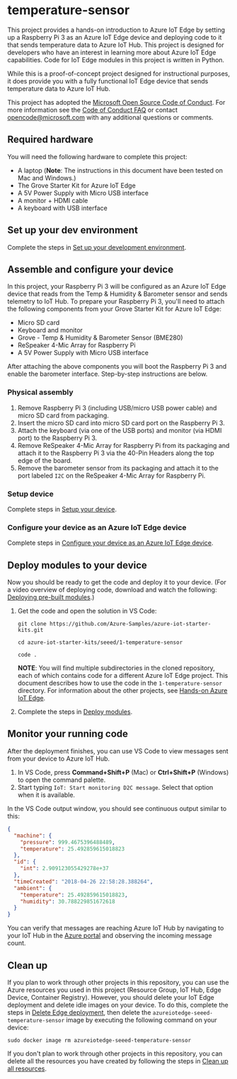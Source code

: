 # temperature-sensor

This project provides a hands-on introduction to Azure IoT Edge by setting up a Raspberry Pi 3 as an Azure IoT Edge device and deploying code to it that sends temperature data to Azure IoT Hub. This project is designed for developers who have an interest in learning more about Azure IoT Edge capabilities. Code for IoT Edge modules in this project is written in Python.

While this is a proof-of-concept project designed for instructional purposes, it does provide you with a fully functional IoT Edge device that sends temperature data to Azure IoT Hub.

This project has adopted the [Microsoft Open Source Code of Conduct](https://opensource.microsoft.com/codeofconduct/). For more information see the [Code of Conduct FAQ](https://opensource.microsoft.com/codeofconduct/faq/) or contact [opencode@microsoft.com](mailto:opencode@microsoft.com) with any additional questions or comments.

## Required hardware

You will need the following hardware to complete this project:

- A laptop (**Note**: The instructions in this document have been tested on Mac and Windows.)
- The Grove Starter Kit for Azure IoT Edge
- A 5V Power Supply with Micro USB interface
- A monitor + HDMI cable
- A keyboard with USB interface

## Set up your dev environment

Complete the steps in [Set up your development environment](../SETUP-DEV-ENV.md).

## Assemble and configure your device

In this project, your Raspberry Pi 3 will be configured as an Azure IoT Edge device that reads from the Temp & Humidity & Barometer sensor and sends telemetry to IoT Hub. To prepare your Raspberry Pi 3, you'll need to attach the following components from your Grove Starter Kit for Azure IoT Edge:

- Micro SD card
- Keyboard and monitor
- Grove - Temp & Humidity & Barometer Sensor (BME280)
- ReSpeaker 4-Mic Array for Raspberry Pi
- A 5V Power Supply with Micro USB interface

After attaching the above components you will boot the Raspberry Pi 3 and enable the barometer interface. Step-by-step instructions are below.

### Physical assembly

1. Remove Raspberry Pi 3 (including USB/micro USB power cable) and micro SD card from packaging.
1. Insert the micro SD card into micro SD card port on the Raspberry Pi 3.
1. Attach the keyboard (via one of the USB ports) and monitor (via HDMI port) to the Raspberry Pi 3.
1. Remove ReSpeaker 4-Mic Array for Raspberry Pi from its packaging and attach it to the Raspberry Pi 3 via the 40-Pin Headers along the top edge of the board.
1. Remove the barometer sensor from its packaging and attach it to the port labeled `I2C` on the ReSpeaker 4-Mic Array for Raspberry Pi.

### Setup device

Complete steps in [Setup your device](../SETUP-DEVICE.md).

### Configure your device as an Azure IoT Edge device

Complete steps in [Configure your device as an Azure IoT Edge device](../CONFIG-EDGE-DEVICE.md).

## Deploy modules to your device

Now you should be ready to get the code and deploy it to your device. (For a video overview of deploying code, download and watch the following: [Deploying pre-built modules](https://iotcompanionapp.blob.core.windows.net/videos/temp-sensor-deploy-code.mp4).)

1. Get the code and open the solution in VS Code:

    `git clone https://github.com/Azure-Samples/azure-iot-starter-kits.git`

    `cd azure-iot-starter-kits/seeed/1-temperature-sensor`

    `code .`

    **NOTE**: You will find multiple subdirectories in the cloned repository, each of which contains code for a different Azure IoT Edge project. This document describes how to use the code in the `1-temperature-sensor` directory. For information about the other projects, see [Hands-on Azure IoT Edge](../README.md).

1. Complete the steps in [Deploy modules](../DEPLOY-MODULES.md).

## Monitor your running code

After the deployment finishes, you can use VS Code to view messages sent from your device to Azure IoT Hub.

1. In VS Code, press **Command+Shift+P** (Mac) or **Ctrl+Shift+P** (Windows) to open the command palette.
1. Start typing `IoT: Start monitoring D2C message`. Select that option when it is available.

In the VS Code output window, you should see continuous output similar to this:

```json
{
  "machine": {
    "pressure": 999.4675396488489,
    "temperature": 25.492859615018823
  },
  "id": {
    "int": 2.909123055429278e+37
  },
  "timeCreated": "2018-04-26 22:58:28.388264",
  "ambient": {
    "temperature": 25.492859615018823,
    "humidity": 30.788229851672618
  }
}
```

You can verify that messages are reaching Azure IoT Hub by navigating to your IoT Hub in the [Azure portal](https://portal.azure.com) and observing the incoming message count.

## Clean up

If you plan to work through other projects in this repository, you can use the Azure resources you used in this project (Resource Group, IoT Hub, Edge Device, Container Registry). However, you should delete your IoT Edge deployment and delete idle images on your device. To do this, complete the steps in [Delete Edge deployment](../DELETE-EDGE-DEPLOYMENT.md), then delete the `azureiotedge-seeed-temperature-sensor` image by executing the following command on your device:

`sudo docker image rm azureiotedge-seeed-temperature-sensor`

If you don't plan to work through other projects in this repository, you can delete all the resources you have created by following the steps in [Clean up all resources](../CLEAN-UP-RESOURCES.md).
